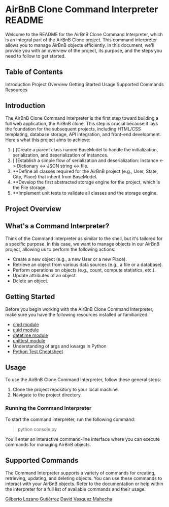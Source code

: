 # AirBnB Clone Command Interpreter README
Welcome to the README for the AirBnB Clone Command Interpreter, which is an integral part of the AirBnB Clone project. This command interpreter allows you to manage AirBnB objects efficiently. In this document, we'll provide you with an overview of the project, its purpose, and the steps you need to follow to get started.

## Table of Contents
Introduction
Project Overview
Getting Started
Usage
Supported Commands
Resources

## Introduction
The AirBnB Clone Command Interpreter is the first step toward building a full web application, the AirBnB clone. This step is crucial because it lays the foundation for the subsequent projects, including HTML/CSS templating, database storage, API integration, and front-end development. Here's what this project aims to achieve:

1. [ ]Create a parent class named BaseModel to handle the initialization, serialization, and deserialization of instances.
2. [ ]Establish a simple flow of serialization and deserialization: Instance <-> Dictionary <-> JSON string <-> file.
3. **Define all classes required for the AirBnB project (e.g., User, State, City, Place) that inherit from BaseModel.
4. **Develop the first abstracted storage engine for the project, which is the File storage.
5. **Implement unit tests to validate all classes and the storage engine.

## Project Overview
## What's a Command Interpreter?
Think of the Command Interpreter as similar to the shell, but it's tailored for a specific purpose. In this case, we want to manage objects in our AirBnB project, allowing us to perform the following actions:

- Create a new object (e.g., a new User or a new Place).
- Retrieve an object from various data sources (e.g., a file or a database).
- Perform operations on objects (e.g., count, compute statistics, etc.).
- Update attributes of an object.
- Delete an object.

## Getting Started
Before you begin working with the AirBnB Clone Command Interpreter, make sure you have the following resources installed or familiarized:

- [cmd module](https://docs.python.org/3/library/cmd.html)
- [uuid module](https://docs.python.org/3/library/uuid.html)
- [datetime module](https://docs.python.org/3/library/datetime.html)
- [unittest module](https://docs.python.org/3/library/unittest.html)
- Understanding of args and kwargs in Python
- [Python Test Cheatsheet](https://realpython.com/python-testing/)
  
## Usage
To use the AirBnB Clone Command Interpreter, follow these general steps:

1. Clone the project repository to your local machine.
2. Navigate to the project directory.

### Running the Command Interpreter
To start the command interpreter, run the following command:

> python console.py

You'll enter an interactive command-line interface where you can execute commands for managing AirBnB objects.

## Supported Commands
The Command Interpreter supports a variety of commands for creating, retrieving, updating, and deleting objects. You can use these commands to interact with your AirBnB objects. Refer to the documentation or help within the interpreter for a full list of available commands and their usage.



[Gilberto Lozano Gutiérrez](AUTHORS#nombre-del-autor-1)
[David Vasquez Mahecha](AUTHORS#nombre-del-autor-2)
